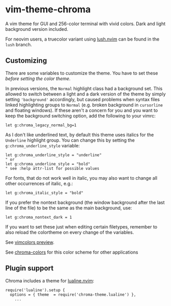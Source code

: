 # vim-theme-chroma

A vim theme for GUI and 256-color terminal with vivid colors. Dark and light background version included.

For neovim users, a truecolor variant using [lush.nvim](https://github.com/rktjmp/lush.nvim) can be found in the `lush` branch.

## Customizing
There are some variables to customize the theme. You have to set these *before setting the color theme*.

In previous versions, the `Normal` highlight class had a background set. This allowed to switch between a light and a dark version of the theme by simply setting `'background'` accordingly, but caused problems when syntax files linked highlighting groups to `Normal` (e.g. broken background in `cursorline` and floating windows). If these aren't a concern for you and you want to keep the background switching option, add the following to your vimrc:

```vim
let g:chroma_legacy_normal_bg=1
```


As I don't like underlined text, by default this theme uses italics for the
`Underline` highlight group. You can change this by setting the
`g:chroma_underline_style` variable:

```vim
let g:chroma_underline_style = "underline"
" or
let g:chroma_underline_style = "bold"
" see :help attr-list for possible values
```

For fonts, that do not work well in italic, you may also want to change all other occurrences of italic, e.g.:

```vim
let g:chroma_italic_style = "bold"
```

If you prefer the nontext background (the window background after the last line of the file) to be the same as the main background, use:

```vim
let g:chroma_nontext_dark = 1
```

If you want to set these just when editing certain filetypes, remember to also reload the colortheme on every change of the variables.

See [vimcolors preview](http://vimcolors.com/597/chroma).

See [chroma-colors](https://github.com/crater2150/chroma-colors) for this color scheme for other applications

## Plugin support

Chroma includes a theme for [lualine.nvim](https://github.com/nvim-lualine/lualine.nvim):

```
require('lualine').setup {
  options = { theme  = require('chroma-theme.lualine') },
	...
```
